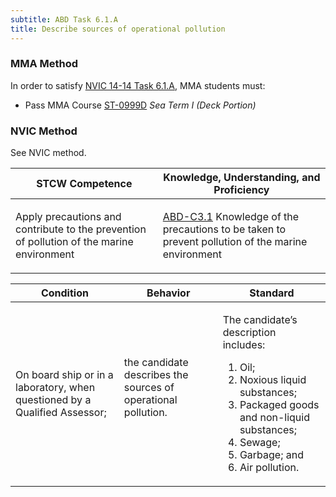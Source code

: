 ```yaml
---
subtitle: ABD Task 6.1.A 
title: Describe sources of operational pollution
---
```



### MMA Method

In order to satisfy  [NVIC 14-14  Task  6.1.A]({{site.baseurl}}/assets/images/nvic-14-14.pdf), MMA students must:

* Pass MMA Course [ST-0999D]( {{site.baseurl}}/courses/ST-0999D) *Sea Term I (Deck Portion)*


### NVIC Method

<a onclick="togglevisibility('nvic_methods')" >See NVIC method.</a>

<div id='nvic_methods' class='hide'>

<table>
<thead>
<tr>
<th class='forty'> STCW Competence </th>
<th class='sixty'> Knowledge, Understanding, and Proficiency </th>
</tr>
</thead>




<tbody>
<tr><td markdown='1'>

Apply precautions and contribute to the prevention of pollution of the marine environment

</td><td markdown='1'>

[ABD-C3.1](../../tables/25.html#ABD-C3.1) Knowledge of the precautions to be taken to prevent pollution of the marine environment

</td></tr>


</tbody>
</table>


<table>
<thead>
<tr><th class='twenty'>  Condition </th><th class='twenty'> Behavior </th><th  class='sixty'>Standard </th></tr>
</thead>
<tbody >



<tr><td markdown='1'>

On board ship or in a laboratory, when questioned by a Qualified Assessor;

</td><td markdown='1'>

the candidate describes the sources of operational pollution.

<br>

<div class="tooltip">
<span class="tooltiptext">
</span>
</div>


</td><td markdown='1'>

The candidate’s description includes:

1. Oil;
2. Noxious liquid substances;
3. Packaged goods and non-liquid substances;
4. Sewage;
5. Garbage; and
6. Air pollution. 

</td></tr>
</tbody>
</table>
</div>
